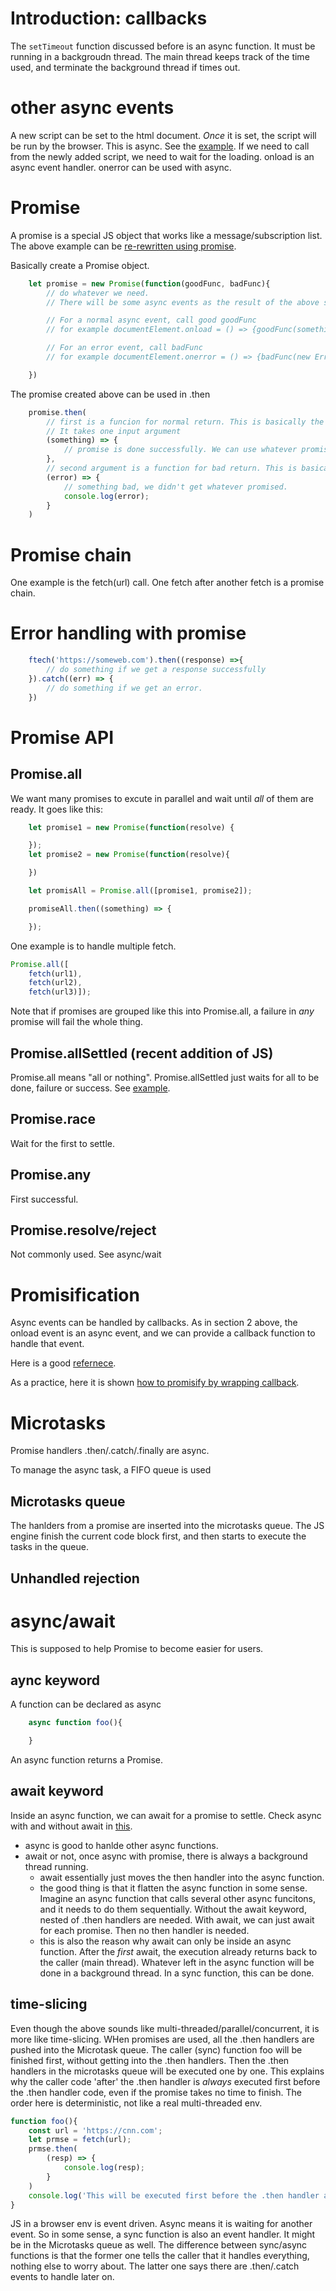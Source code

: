 # Introduction: callbacks
The `setTimeout` function discussed before is an async function. It must be running in a backgroudn thread. The main thread keeps track of the time used, and terminate the background thread if times out. 

# other async events
A new script can be set to the html document. _Once_ it is set, the script will be run by the browser. This is async. See the [example](./src/asyncSource.html). If we need to call from the newly added script, we need to wait for the loading. onload is an async event handler.
onerror can be used with async.

# Promise
A promise is a special JS object that works like a message/subscription list. 
The above example can be [re-rewritten using promise](./src/promise.html).

Basically create a Promise object.
```js
    let promise = new Promise(function(goodFunc, badFunc){
        // do whatever we need.
        // There will be some async events as the result of the above steps.

        // For a normal async event, call good goodFunc
        // for example documentElement.onload = () => {goodFunc(something)};

        // For an error event, call badFunc
        // for example documentElement.onerror = () => {badFunc(new Error('Failed');};

    })
```
The promise created above can be used in .then
```js
    promise.then(
        // first is a funcion for normal return. This is basically the goodFunc above
        // It takes one input argument
        (something) => {
            // promise is done successfully. We can use whatever promised.
        },
        // second argument is a function for bad return. This is basically the badFunc above
        (error) => {
            // something bad, we didn't get whatever promised.
            console.log(error);
        }
    )
```

# Promise chain
One example is the fetch(url) call. One fetch after another fetch is a promise chain.

# Error handling with promise
```js
    ftech('https://someweb.com').then((response) =>{
        // do something if we get a response successfully
    }).catch((err) => {
        // do something if we get an error.
    })
```

# Promise API
## Promise.all
We want many promises to excute in parallel and wait until _all_ of them are ready. It goes like this:
```js
    let promise1 = new Promise(function(resolve) {

    });
    let promise2 = new Promise(function(resolve){

    })

    let promisAll = Promise.all([promise1, promise2]);

    promiseAll.then((something) => {

    });
```
One example is to handle multiple fetch.
```js
Promise.all([
    fetch(url1),
    fetch(url2),
    fetch(url3)]);
```
Note that if promises are grouped like this into Promise.all, a failure in _any_ promise will fail the whole thing.

## Promise.allSettled (recent addition of JS)
Promise.all means "all or nothing". Promise.allSettled just waits for all to be done, failure or success.
See [example](https://javascript.info/promise-api).

## Promise.race
Wait for the first to settle.

## Promise.any
First successful.

## Promise.resolve/reject
Not commonly used. See async/wait

# Promisification
Async events can be handled by callbacks. As in section 2 above, the onload event is an async event, and we can provide a callback function to handle that event.

Here is a good [refernece](https://www.freecodecamp.org/news/write-your-own-promisify-function-from-scratch/).

As a practice, here it is shown [how to promisify by wrapping callback](./src/promisification.html).

# Microtasks
Promise handlers .then/.catch/.finally are async.

To manage the async task, a FIFO queue is used

## Microtasks queue

The hanlders from a promise are inserted into the microtasks queue. The JS engine finish the current code block first, and then starts to execute the tasks in the queue.

## Unhandled rejection

# async/await

This is supposed to help Promise to become easier for users.

## aync keyword
A function can be declared as async
```js
    async function foo(){

    }
```
An async function returns a Promise.

## await keyword
Inside an async function, we can await for a promise to settle. Check async with and without await in [this](./src/async_await.html).

 * async is good to hanlde other async functions. 
 * await or not, once async with promise, there is always a background thread running. 
    * await essentially just moves the then handler into the async function. 
    * the good thing is that it flatten the async function in some sense. Imagine an async function that calls several other async funcitons, and it needs to do them sequentially. Without the await keyword, nested of .then handlers are needed. With await, we can just await for each promise. Then no then handler is needed. 
    * this is also the reason why await can only be inside an async function. After the _first_ await, the execution already returns back to the caller (main thread). Whatever left in the async function will be done in a background thread. In a sync function, this can be done. 

## time-slicing
Even though the above sounds like multi-threaded/parallel/concurrent, it is more like time-slicing. WHen promises are used, all the .then handlers are pushed into the Microtask queue. The caller (sync) function foo will be finished first, without getting into the .then handlers. Then the .then handlers in the microtasks queue will be executed one by one. This explains why the caller code 'after' the .then handler is _always_ executed first before the .then handler code, even if the promise takes no time to finish. The order here is deterministic, not like a real multi-threaded env. 
```js
function foo(){
    const url = 'https://cnn.com';
    let prmse = fetch(url);
    prmse.then(
        (resp) => {
            console.log(resp);
        }
    )
    console.log('This will be executed first before the .then handler above');
}
```
JS in a browser env is event driven. Async means it is waiting for another event. So in some sense, a sync function is also an event handler. It might be in the Microtasks queue as well. The difference between sync/async functions is that the former one tells the caller that it handles everything, nothing else to worry about. The latter one says there are .then/.catch events to handle later on. 




